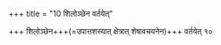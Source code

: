 +++
title = "10 शिलोञ्छेन वर्तयेत्"

+++
शिलोञ्छेन+++(=उपात्तशस्यात् क्षेत्रात्
शेषावचयनेन)+++ वर्तयेत् १०